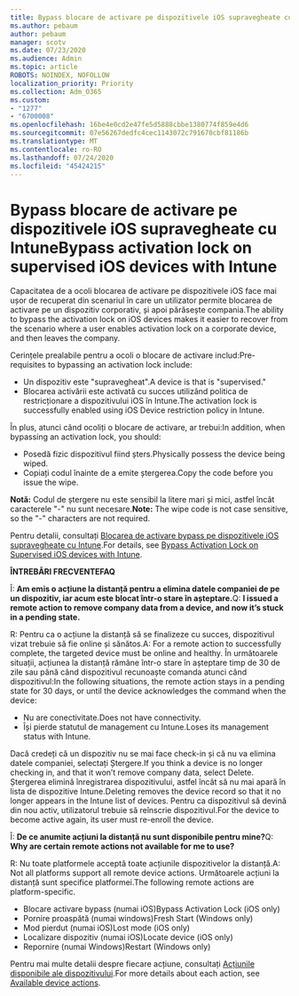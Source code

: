 ```yaml
---
title: Bypass blocare de activare pe dispozitivele iOS supravegheate cu Intune
ms.author: pebaum
author: pebaum
manager: scotv
ms.date: 07/23/2020
ms.audience: Admin
ms.topic: article
ROBOTS: NOINDEX, NOFOLLOW
localization_priority: Priority
ms.collection: Adm_O365
ms.custom:
- "1277"
- "6700008"
ms.openlocfilehash: 16be4e0cd2e47fe5d5888cbbe1380774f859e4d6
ms.sourcegitcommit: 07e56267dedfc4cec1143072c791670cbf81186b
ms.translationtype: MT
ms.contentlocale: ro-RO
ms.lasthandoff: 07/24/2020
ms.locfileid: "45424215"
---
```

# <a name="bypass-activation-lock-on-supervised-ios-devices-with-intune"></a><span data-ttu-id="ea9c8-102">Bypass blocare de activare pe dispozitivele iOS supravegheate cu Intune</span><span class="sxs-lookup"><span data-stu-id="ea9c8-102">Bypass activation lock on supervised iOS devices with Intune</span></span>

<span data-ttu-id="ea9c8-103">Capacitatea de a ocoli blocarea de activare pe dispozitivele iOS face mai ușor de recuperat din scenariul în care un utilizator permite blocarea de activare pe un dispozitiv corporativ, și apoi părăsește compania.</span><span class="sxs-lookup"><span data-stu-id="ea9c8-103">The ability to bypass the activation lock on iOS devices makes it easier to recover from the scenario where a user enables activation lock on a corporate device, and then leaves the company.</span></span>

<span data-ttu-id="ea9c8-104">Cerințele prealabile pentru a ocoli o blocare de activare includ:</span><span class="sxs-lookup"><span data-stu-id="ea9c8-104">Pre-requisites to bypassing an activation lock include:</span></span>

- <span data-ttu-id="ea9c8-105">Un dispozitiv este "supravegheat".</span><span class="sxs-lookup"><span data-stu-id="ea9c8-105">A device is that is "supervised."</span></span>
- <span data-ttu-id="ea9c8-106">Blocarea activării este activată cu succes utilizând politica de restricționare a dispozitivului iOS în Intune.</span><span class="sxs-lookup"><span data-stu-id="ea9c8-106">The activation lock is successfully enabled using iOS Device restriction policy in Intune.</span></span>

<span data-ttu-id="ea9c8-107">În plus, atunci când ocoliți o blocare de activare, ar trebui:</span><span class="sxs-lookup"><span data-stu-id="ea9c8-107">In addition, when bypassing an activation lock, you should:</span></span>

- <span data-ttu-id="ea9c8-108">Posedă fizic dispozitivul fiind șters.</span><span class="sxs-lookup"><span data-stu-id="ea9c8-108">Physically possess the device being wiped.</span></span>
- <span data-ttu-id="ea9c8-109">Copiați codul înainte de a emite ștergerea.</span><span class="sxs-lookup"><span data-stu-id="ea9c8-109">Copy the code before you issue the wipe.</span></span>

<span data-ttu-id="ea9c8-110">**Notă:** Codul de ștergere nu este sensibil la litere mari și mici, astfel încât caracterele "-" nu sunt necesare.</span><span class="sxs-lookup"><span data-stu-id="ea9c8-110">**Note:** The wipe code is not case sensitive, so the "-" characters are not required.</span></span>

<span data-ttu-id="ea9c8-111">Pentru detalii, consultați [Blocarea de activare bypass pe dispozitivele iOS supravegheate cu Intune](https://docs.microsoft.com/intune/device-activation-lock-bypass).</span><span class="sxs-lookup"><span data-stu-id="ea9c8-111">For details, see [Bypass Activation Lock on Supervised iOS devices with Intune](https://docs.microsoft.com/intune/device-activation-lock-bypass).</span></span>

<span data-ttu-id="ea9c8-112">**ÎNTREBĂRI FRECVENTE**</span><span class="sxs-lookup"><span data-stu-id="ea9c8-112">**FAQ**</span></span>

<span data-ttu-id="ea9c8-113">Î: **Am emis o acțiune la distanță pentru a elimina datele companiei de pe un dispozitiv, iar acum este blocat într-o stare în așteptare.**</span><span class="sxs-lookup"><span data-stu-id="ea9c8-113">Q: **I issued a remote action to remove company data from a device, and now it’s stuck in a pending state.**</span></span>

<span data-ttu-id="ea9c8-114">R: Pentru ca o acțiune la distanță să se finalizeze cu succes, dispozitivul vizat trebuie să fie online și sănătos.</span><span class="sxs-lookup"><span data-stu-id="ea9c8-114">A: For a remote action to successfully complete, the targeted device must be online and healthy.</span></span> <span data-ttu-id="ea9c8-115">În următoarele situații, acțiunea la distanță rămâne într-o stare în așteptare timp de 30 de zile sau până când dispozitivul recunoaște comanda atunci când dispozitivul:</span><span class="sxs-lookup"><span data-stu-id="ea9c8-115">In the following situations, the remote action stays in a pending state for 30 days, or until the device acknowledges the command when the device:</span></span>

- <span data-ttu-id="ea9c8-116">Nu are conectivitate.</span><span class="sxs-lookup"><span data-stu-id="ea9c8-116">Does not have connectivity.</span></span>
- <span data-ttu-id="ea9c8-117">Își pierde statutul de management cu Intune.</span><span class="sxs-lookup"><span data-stu-id="ea9c8-117">Loses its management status with Intune.</span></span>

<span data-ttu-id="ea9c8-118">Dacă credeți că un dispozitiv nu se mai face check-in și că nu va elimina datele companiei, selectați Ștergere.</span><span class="sxs-lookup"><span data-stu-id="ea9c8-118">If you think a device is no longer checking in, and that it won’t remove company data, select Delete.</span></span> <span data-ttu-id="ea9c8-119">Ștergerea elimină înregistrarea dispozitivului, astfel încât să nu mai apară în lista de dispozitive Intune.</span><span class="sxs-lookup"><span data-stu-id="ea9c8-119">Deleting removes the device record so that it no longer appears in the Intune list of devices.</span></span> <span data-ttu-id="ea9c8-120">Pentru ca dispozitivul să devină din nou activ, utilizatorul trebuie să reînscrie dispozitivul.</span><span class="sxs-lookup"><span data-stu-id="ea9c8-120">For the device to become active again, its user must re-enroll the device.</span></span>

<span data-ttu-id="ea9c8-121">Î: **De ce anumite acțiuni la distanță nu sunt disponibile pentru mine?**</span><span class="sxs-lookup"><span data-stu-id="ea9c8-121">Q: **Why are certain remote actions not available for me to use?**</span></span>

<span data-ttu-id="ea9c8-122">R: Nu toate platformele acceptă toate acțiunile dispozitivelor la distanță.</span><span class="sxs-lookup"><span data-stu-id="ea9c8-122">A: Not all platforms support all remote device actions.</span></span> <span data-ttu-id="ea9c8-123">Următoarele acțiuni la distanță sunt specifice platformei.</span><span class="sxs-lookup"><span data-stu-id="ea9c8-123">The following remote actions are platform-specific.</span></span>

- <span data-ttu-id="ea9c8-124">Blocare activare bypass (numai iOS)</span><span class="sxs-lookup"><span data-stu-id="ea9c8-124">Bypass Activation Lock (iOS only)</span></span>
- <span data-ttu-id="ea9c8-125">Pornire proaspătă (numai windows)</span><span class="sxs-lookup"><span data-stu-id="ea9c8-125">Fresh Start (Windows only)</span></span>
- <span data-ttu-id="ea9c8-126">Mod pierdut (numai iOS)</span><span class="sxs-lookup"><span data-stu-id="ea9c8-126">Lost mode (iOS only)</span></span>
- <span data-ttu-id="ea9c8-127">Localizare dispozitiv (numai iOS)</span><span class="sxs-lookup"><span data-stu-id="ea9c8-127">Locate device (iOS only)</span></span>
- <span data-ttu-id="ea9c8-128">Repornire (numai Windows)</span><span class="sxs-lookup"><span data-stu-id="ea9c8-128">Restart (Windows only)</span></span>

<span data-ttu-id="ea9c8-129">Pentru mai multe detalii despre fiecare acțiune, consultați [Acțiunile disponibile ale dispozitivului](https://docs.microsoft.com/intune/device-management#available-device-actions).</span><span class="sxs-lookup"><span data-stu-id="ea9c8-129">For more details about each action, see [Available device actions](https://docs.microsoft.com/intune/device-management#available-device-actions).</span></span>